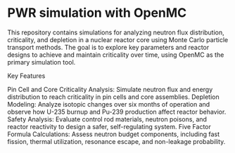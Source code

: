 # PWR simulation with OpenMC

This repository contains simulations for analyzing neutron flux distribution, criticality, and depletion in a nuclear reactor core using Monte Carlo particle transport methods. The goal is to explore key parameters and reactor designs to achieve and maintain criticality over time, using OpenMC as the primary simulation tool.

Key Features

Pin Cell and Core Criticality Analysis: Simulate neutron flux and energy distribution to reach criticality in pin cells and core assemblies.
Depletion Modeling: Analyze isotopic changes over six months of operation and observe how U-235 burnup and Pu-239 production affect reactor behavior.
Safety Analysis: Evaluate control rod materials, neutron poisons, and reactor reactivity to design a safer, self-regulating system.
Five Factor Formula Calculations: Assess neutron budget components, including fast fission, thermal utilization, resonance escape, and non-leakage probability.
